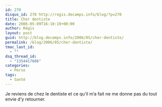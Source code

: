 ```yaml
---
id: 270
disqus_id: 270 http://regis.decamps.info/blog/?p=270
title: Cher dentiste
date: 2006-05-09T16:10:19+00:00
author: Régis
layout: post
guid: http://blog.decamps.info/2006/05/cher-dentiste/
permalink: /blog/2006/05/cher-dentiste/
tmac_last_id:
  - ""
dsq_thread_id:
  - "1354417686"
categories:
  - Perso
tags:
  - Santé
---
```

Je reviens de chez le dentiste et ce qu’il m’a fait ne me donne pas du tout envie d’y retourner.
